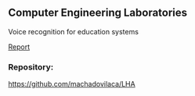 ## Computer Engineering Laboratories

Voice recognition for education systems​

[Report](report.pdf)

### Repository:

https://github.com/machadovilaca/LHA
